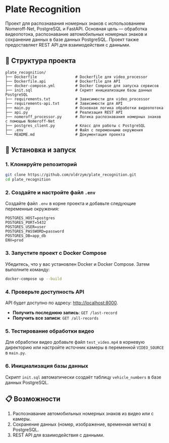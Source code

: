 
# Plate Recognition

Проект для распознавания номерных знаков с использованием Nomeroff-Net, PostgreSQL и FastAPI. Основная цель — обработка видеопотока, распознавание автомобильных номерных знаков и сохранение данных в базе данных PostgreSQL. Проект также предоставляет REST API для взаимодействия с данными.

## 📂 Структура проекта

```
plate_recognition/
├── Dockerfile                 # Dockerfile для video_processor
├── Dockerfile.api             # Dockerfile для API
├── docker-compose.yml         # Docker Compose для запуска сервисов
├── init.sql                   # Скрипт инициализации базы данных PostgreSQL
├── requirements.txt           # Зависимости для video_processor
├── requirements-api.txt       # Зависимости для API
├── main.py                    # Основная логика обработки видеопотока
├── api.py                     # Реализация REST API
├── nomeroff_processor.py      # Логика распознавания номерных знаков с помощью Nomeroff-Net
├── postgres_client.py         # Класс для работы с PostgreSQL
├── .env                       # Файл с переменными окружения
└── README.md                  # Документация проекта
```

## 🚀 Установка и запуск

### 1. Клонируйте репозиторий
```bash
git clone https://github.com/oldrzym/plate_recognition.git
cd plate_recognition
```

### 2. Создайте и настройте файл `.env`
Создайте файл `.env` в корне проекта и добавьте следующие переменные окружения:

```env
POSTGRES_HOST=postgres
POSTGRES_PORT=5432
POSTGRES_USER=user
POSTGRES_PASSWORD=password
POSTGRES_DB=app_db
ENV=prod
```

### 3. Запустите проект с Docker Compose
Убедитесь, что у вас установлен Docker и Docker Compose. Затем выполните команду:

```bash
docker-compose up --build
```

### 4. Проверьте доступность API
API будет доступно по адресу: [http://localhost:8000](http://localhost:8000).

- **Получить последнюю запись**: `GET /last-record`
- **Получить все записи**: `GET /all-records`

### 5. Тестирование обработки видео
Для обработки видео добавьте файл `test_video.mp4` в корневую директорию или настройте источник камеры в переменной `VIDEO_SOURCE` в `main.py`.

### 6. Инициализация базы данных
Скрипт `init.sql` автоматически создаёт таблицу `vehicle_numbers` в базе данных PostgreSQL.


## 📋 Возможности

1. Распознавание автомобильных номерных знаков из видео или с камеры.
2. Сохранение данных (номер, изображение, временная метка) в PostgreSQL.
3. REST API для взаимодействия с данными.





